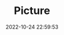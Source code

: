 ---
weight: 1
images:
- /images/edited/39.jpeg
title: Picture
date: 2022-10-24 22:59:53
tags:
- luminar
- work
---